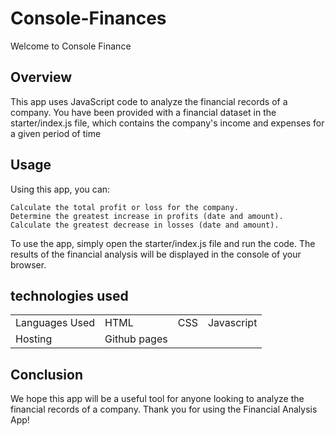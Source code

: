 # Console-Finances
Welcome to Console Finance
## Overview 

This app uses JavaScript code to analyze the financial records of a company. You have been provided with a financial dataset in the starter/index.js file, which contains the company's income and expenses for a given period of time

## Usage

Using this app, you can:

    Calculate the total profit or loss for the company.
    Determine the greatest increase in profits (date and amount).
    Calculate the greatest decrease in losses (date and amount).

To use the app, simply open the starter/index.js file and run the code. The results of the financial analysis will be displayed in the console of your browser.

## technologies used  

<table>
  <tr>
    <td>Languages Used</td>
    <td>HTML</td>
    <td>CSS</td>
    <td>Javascript</td>
  </tr>
  <tr>
    <td>Hosting</td>
    <td>Github pages</td>
  </tr>
  </table>



## Conclusion 

We hope this app will be a useful tool for anyone looking to analyze the financial records of a company. Thank you for using the Financial Analysis App!

